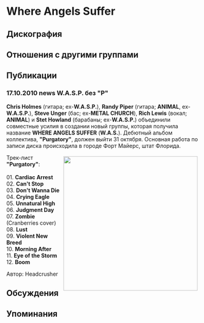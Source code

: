 # Where Angels Suffer



## Дискография


## Отношения с другими группами


## Публикации

### 17.10.2010 news W.A.S.P. без &quot;P&quot;

<P><STRONG>Chris Holmes</STRONG> (гитара; ex-<B itxtvisited="1">W.A.S.P.</B>), <B itxtvisited="1">Randy Piper</B> (гитара; <B itxtvisited="1">ANIMAL</B>, ex-<B itxtvisited="1">W.A.S.P.</B>), <B itxtvisited="1">Steve Unger</B> (бас; ex-<B itxtvisited="1">METAL CHURCH</B>), <B itxtvisited="1">Rich Lewis</B> (вокал; <B itxtvisited="1">ANIMAL</B>) и <B itxtvisited="1">Stet Howland</B> (барабаны; ex-<B itxtvisited="1">W.A.S.P.</B>) объединили совместные усилия в создании новый группы, которая получила название <B itxtvisited="1">WHERE ANGELS SUFFER</B> (<B itxtvisited="1">W.A.S.</B>). Дебютный альбом коллектива, <B itxtvisited="1">"Purgatory"</B>, должен выйти 31 октября. Основная работа по записи диска происходила в городе <SPAN dir=ltr jstcache="156" __jsproperties_parsed="true" jsvalues="innerHTML:$addrline;dir:bidiDir($addrline,true)" jsdisplay="$title||!$laddr||!$addrurl">Форт Майерс, штат Флорида.</SPAN><BR itxtvisited="1"></P>
<P><IMG border=0 hspace=5 alt="" vspace=5 align=right src="/images/news_rus/2010.10/17407.jpg" width=350 height=350>Трек-лист<STRONG> "Purgatory"</STRONG>:<BR itxtvisited="1"><BR itxtvisited="1">01. <B itxtvisited="1">Cardiac Arrest</B><BR itxtvisited="1">02. <B itxtvisited="1">Can't Stop</B><BR itxtvisited="1">03. <B itxtvisited="1">Don't Wanna Die</B><BR itxtvisited="1">04. <B itxtvisited="1">Crying Eagle</B><BR itxtvisited="1">05. <B itxtvisited="1">Unnatural High</B><BR itxtvisited="1">06. <B itxtvisited="1">Judgment Day</B><BR itxtvisited="1">07. <B itxtvisited="1">Zombie</B> (Cranberries cover)<BR itxtvisited="1">08. <B itxtvisited="1">Lust</B><BR itxtvisited="1">09. <B itxtvisited="1">Violent New Breed</B><BR itxtvisited="1">10. <B itxtvisited="1">Morning After</B><BR itxtvisited="1">11. <B itxtvisited="1">Eye of the Storm</B><BR itxtvisited="1">12. <B itxtvisited="1">Boom</B><BR itxtvisited="1"></P>
Автор: Headcrusher


## Обсуждения


## Упоминания

